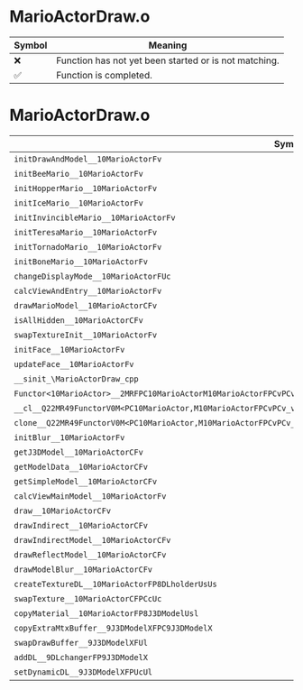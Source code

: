 # MarioActorDraw.o
| Symbol | Meaning 
| ------------- | ------------- 
| :x: | Function has not yet been started or is not matching. 
| :white_check_mark: | Function is completed. 


# MarioActorDraw.o
| Symbol | Decompiled? |
| ------------- | ------------- |
| `initDrawAndModel__10MarioActorFv` | :x: |
| `initBeeMario__10MarioActorFv` | :x: |
| `initHopperMario__10MarioActorFv` | :x: |
| `initIceMario__10MarioActorFv` | :x: |
| `initInvincibleMario__10MarioActorFv` | :x: |
| `initTeresaMario__10MarioActorFv` | :x: |
| `initTornadoMario__10MarioActorFv` | :x: |
| `initBoneMario__10MarioActorFv` | :x: |
| `changeDisplayMode__10MarioActorFUc` | :x: |
| `calcViewAndEntry__10MarioActorFv` | :x: |
| `drawMarioModel__10MarioActorCFv` | :x: |
| `isAllHidden__10MarioActorCFv` | :x: |
| `swapTextureInit__10MarioActorFv` | :x: |
| `initFace__10MarioActorFv` | :x: |
| `updateFace__10MarioActorFv` | :x: |
| `__sinit_\MarioActorDraw_cpp` | :x: |
| `Functor<10MarioActor>__2MRFPC10MarioActorM10MarioActorFPCvPCv_v_Q22MR49FunctorV0M<PC10MarioActor,M10MarioActorFPCvPCv_v>` | :x: |
| `__cl__Q22MR49FunctorV0M<PC10MarioActor,M10MarioActorFPCvPCv_v>CFv` | :x: |
| `clone__Q22MR49FunctorV0M<PC10MarioActor,M10MarioActorFPCvPCv_v>CFP7JKRHeap` | :x: |
| `initBlur__10MarioActorFv` | :x: |
| `getJ3DModel__10MarioActorCFv` | :x: |
| `getModelData__10MarioActorCFv` | :x: |
| `getSimpleModel__10MarioActorCFv` | :x: |
| `calcViewMainModel__10MarioActorFv` | :x: |
| `draw__10MarioActorCFv` | :x: |
| `drawIndirect__10MarioActorCFv` | :x: |
| `drawIndirectModel__10MarioActorCFv` | :x: |
| `drawReflectModel__10MarioActorCFv` | :x: |
| `drawModelBlur__10MarioActorCFv` | :x: |
| `createTextureDL__10MarioActorFP8DLholderUsUs` | :x: |
| `swapTexture__10MarioActorCFPCcUc` | :x: |
| `copyMaterial__10MarioActorFP8J3DModelUsl` | :x: |
| `copyExtraMtxBuffer__9J3DModelXFPC9J3DModelX` | :x: |
| `swapDrawBuffer__9J3DModelXFUl` | :x: |
| `addDL__9DLchangerFP9J3DModelX` | :x: |
| `setDynamicDL__9J3DModelXFPUcUl` | :x: |
